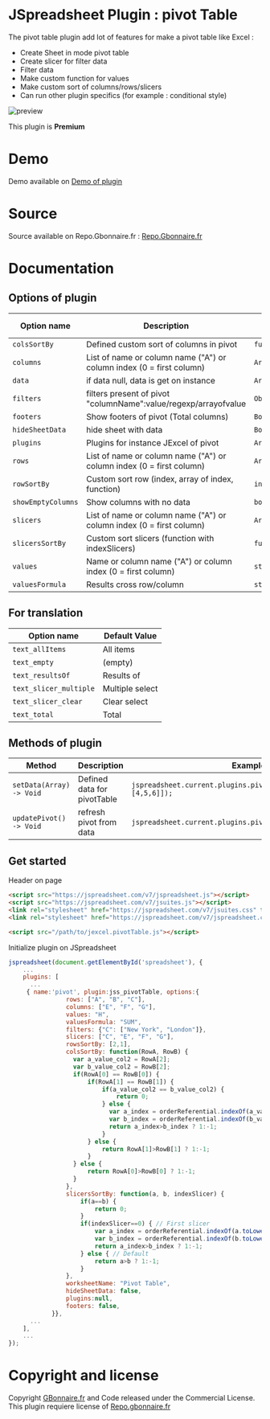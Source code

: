 # JSpreadsheet Plugin : pivot Table

The pivot table plugin add lot of features for make a pivot table like Excel :
- Create Sheet in mode pivot table
- Create slicer for filter data
- Filter data
- Make custom function for values
- Make custom sort of columns/rows/slicers
- Can run other plugin specifics (for example : conditional style)

![preview](https://user-images.githubusercontent.com/52194475/104006056-4a6cd700-51a6-11eb-88af-db819d2bb872.png)


This plugin is **Premium**

# Demo

Demo available on [Demo of plugin](https://demo.gbonnaire.fr/jExcel/plugin.pivottable.php)

# Source

Source available on Repo.Gbonnaire.fr : [Repo.Gbonnaire.fr](https://repo.gbonnaire.fr/product/jexcel-plugin-pivottable)

# Documentation
## Options of plugin
<table>
	<thead>
		<tr>
			<th>Option name</th>
			<th>Description</th>
			<th>Type</th>
			<th>Default Value</th>
		</tr>
	</thead>
	<tbody>
                 <tr>
			<td><code>colsSortBy</code></td>
			<td>Defined custom sort of columns in pivot</td>
			<td><code>function|null</code></td>
			<td><code>null</code></td>
		</tr>
		<tr>
			<td><code>columns</code></td>
			<td>List of name or column name ("A") or column index (0 = first column)</td>
			<td><code>Array</code></td>
			<td><code>null</code></td>
		</tr>
		<tr>
			<td><code>data</code></td>
			<td>if data null, data is get on instance</td>
			<td><code>Array|null</code></td>
			<td><code>null</code></td>
		</tr>
		<tr>
			<td><code>filters</code></td>
			<td>filters present of pivot "columnName":value/regexp/arrayofvalue</td>
			<td><code>Object</code></td>
			<td><code>{}</code></td>
		</tr>
		<tr>
			<td><code>footers</code></td>
			<td>Show footers of pivot (Total columns)</td>
			<td><code>Boolean</code></td>
			<td><code>false</code></td>
		</tr>
		<tr>
			<td><code>hideSheetData</code></td>
			<td>hide sheet with data</td>
			<td><code>Boolean</code></td>
			<td><code>false</code></td>
		</tr>
		<tr>
			<td><code>plugins</code></td>
			<td>Plugins for instance JExcel of pivot</td>
			<td><code>Array|null</code></td>
			<td><code>null</code></td>
		</tr>
		<tr>
			<td><code>rows</code></td>
			<td>List of name or column name ("A") or column index (0 = first column)</td>
			<td><code>Array</code></td>
			<td><code>[]</code></td>
		</tr>
		<tr>
			<td><code>rowSortBy</code></td>
			<td>Custom sort row (index, array of index, function)</td>
			<td><code>int|array|function</code></td>
			<td><code>null</code></td>
		</tr>
		<tr>
			<td><code>showEmptyColumns</code></td>
			<td>Show columns with no data</td>
			<td><code>boolean</code></td>
			<td><code>false</code></td>
		</tr>
		<tr>
			<td><code>slicers</code></td>
			<td>List of name or column name ("A") or column index (0 = first column)</td>
			<td><code>Array</code></td>
			<td><code>[]</code></td>
		</tr>
		<tr>
			<td><code>slicersSortBy</code></td>
			<td>Custom sort slicers (function with indexSlicers)</td>
			<td><code>function</code></td>
			<td><code>null</code></td>
		</tr>
		<tr>
			<td><code>values</code></td>
			<td>Name or column name ("A") or column index (0 = first column)</td>
			<td><code>string|int</code></td>
			<td><code>null</code></td>
		</tr>
		<tr>
			<td><code>valuesFormula</code></td>
			<td>Results cross row/column</td>
			<td><code>string(SUM/COUNT/AVG/MIN/MAX)|function</code></td>
			<td><code>"SUM"</code></td>
		</tr>
	</tbody>
</table>

## For translation
<table>
	<thead>
		<tr>
			<th>Option name</th>
			<th>Default Value</th>
		</tr>
	</thead>
	<tbody>
		<tr>
			<td><code>text_allItems</code></td>
			<td>All items</td>
		</tr>
		<tr>
			<td><code>text_empty</code></td>
			<td>(empty)</td>
		</tr>
		<tr>
			<td><code>text_resultsOf</code></td>
			<td>Results of</td>
		</tr>
		<tr>
			<td><code>text_slicer_multiple</code></td>
			<td>Multiple select</td>
		</tr>
		<tr>
			<td><code>text_slicer_clear</code></td>
			<td>Clear select</td>
		</tr>
		<tr>
			<td><code>text_total</code></td>
			<td>Total</td>
		</tr>
	</tbody>
</table>

## Methods of plugin

<table>
	<thead>
		<tr>
			<th>Method</th>
			<th>Description</th>
			<th>Example</th>
		</tr>
	</thead>
	<tbody>
		<tr>
			<td><code>setData(Array) -> Void</code></td>
			<td>Defined data for pivotTable</td>
			<td><code>jspreadsheet.current.plugins.pivotTable.setData([[1,2,3],[4,5,6]]);</code></td>
		</tr>
		<tr>
			<td><code>updatePivot() -> Void</code></td>
			<td>refresh pivot from data</td>
			<td><code>jspreadsheet.current.plugins.pivotTable.updatePivot();</code></td>
		</tr>
	</tbody>
</table>

## Get started

Header on page
```HTML
<script src="https://jspreadsheet.com/v7/jspreadsheet.js"></script>
<script src="https://jspreadsheet.com/v7/jsuites.js"></script>
<link rel="stylesheet" href="https://jspreadsheet.com/v7/jsuites.css" type="text/css" />
<link rel="stylesheet" href="https://jspreadsheet.com/v7/jspreadsheet.css" type="text/css" />

<script src="/path/to/jexcel.pivotTable.js"></script>
```

Initialize plugin on JSpreadsheet
```JavaScript
jspreadsheet(document.getElementById('spreadsheet'), {
	...
	plugins: [
      ...
     { name:'pivot', plugin:jss_pivotTable, options:{
                rows: ["A", "B", "C"], 
                columns: ["E", "F", "G"], 
                values: "H", 
                valuesFormula: "SUM", 
                filters: {"C": ["New York", "London"]},
                slicers: ["C", "E", "F", "G"],
                rowsSortBy: [2,1],
                colsSortBy: function(RowA, RowB) {
                  var a_value_col2 = RowA[2];
                  var b_value_col2 = RowB[2];
                  if(RowA[0] == RowB[0]) {
                      if(RowA[1] == RowB[1]) {
                          if(a_value_col2 == b_value_col2) {
                              return 0;
                          } else {
                            var a_index = orderReferential.indexOf(a_value_col2);
                            var b_index = orderReferential.indexOf(b_value_col2);
                            return a_index>b_index ? 1:-1;
                          }
                      } else {
                          return RowA[1]>RowB[1] ? 1:-1;
                      }
                  } else {
                      return RowA[0]>RowB[0] ? 1:-1;
                  }
                },
                slicersSortBy: function(a, b, indexSlicer) {
                    if(a==b) {
                        return 0;
                    }
                    if(indexSlicer==0) { // First slicer
                        var a_index = orderReferential.indexOf(a.toLowerCase());
                        var b_index = orderReferential.indexOf(b.toLowerCase());
                        return a_index>b_index ? 1:-1;
                    } else { // Default
                        return a>b ? 1:-1;
                    }
                },
                worksheetName: "Pivot Table",
                hideSheetData: false,
                plugins:null,
                footers: false,
            }},
      ...  
    ],
    ...
});
```


# Copyright and license

Copyright [GBonnaire.fr](https://www.gbonnaire.fr) and Code released under the Commercial License. This plugin requiere license of [Repo.gbonnaire.fr](https://repo.gbonnaire.fr)
